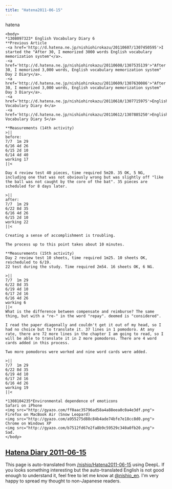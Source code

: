 ```yaml
---
title: "Hatena2011-06-15"
---
```


hatena

```
<body>
*1308097323* English Vocabulary Diary 6
**Previous Article
-<a href='http://d.hatena.ne.jp/nishiohirokazu/20110607/1307450595'>I started the "After 30, I memorized 3000 words English vocabulary memorization system"</a>.
-<a href='http://d.hatena.ne.jp/nishiohirokazu/20110608/1307535139'>"After 30, I memorized 3,000 words, English vocabulary memorization system" Day 2 Diary</a>.
-<a href='http://d.hatena.ne.jp/nishiohirokazu/20110609/1307630086'>"After 30, I memorized 3,000 words, English vocabulary memorization system" Day 3 Diary</a>.
-<a href='http://d.hatena.ne.jp/nishiohirokazu/20110610/1307715975'>English Vocabulary Diary 4</a>
-<a href='http://d.hatena.ne.jp/nishiohirokazu/20110612/1307885250'>English Vocabulary Diary 5</a>

**Measurements (14th activity)
>||
before:
7/7  1m 29
6/16 4d 26
6/15 2d 10
6/14 4d 40
working 17
||<

Day 4 review test 40 pieces, time required 5m20. 35 OK, 5 NG, including one that was not obviously wrong but was slightly off "like the ball was not caught by the core of the bat". 35 pieces are scheduled for 8 days later.

>||
after:
7/7  1m 29
6/22 8d 35
6/16 4d 26
6/15 2d 10
working 22
||<

Creating a sense of accomplishment is troubling.

The process up to this point takes about 10 minutes.

**Measurements (15th activity)
Day 2 review test 10 sheets, time required 1m25. 10 sheets OK, rescheduled to 6/19.
22 test during the study. Time required 2m54. 16 sheets OK, 6 NG.

>||
7/7  1m 29
6/22 8d 35
6/19 4d 10
6/17 2d 16
6/16 4d 26
working 6
||<
What is the difference between compensate and reimburse? The same thing, but with a "re-" in the word "repay". deemed is "considered".

I read the paper diagonally and couldn't get it out of my head, so I had no choice but to translate it. 37 lines in 1 pomodoro. At any rate, there are 72 more lines in the chapter I am going to read, so I will be able to translate it in 2 more pomodoros. There are 4 word cards added in this process.

Two more pomodoros were worked and nine word cards were added.

>||
7/7  1m 29
6/22 8d 35
6/19 4d 10
6/17 2d 16
6/16 4d 26
working 19
||<

*1308104235*Environmental dependence of emoticons
Safari on iPhone
<img src="http://gyazo.com/ff0aac35796ad58a4a88eea0c0a4e3df.png">
Firefox on MacBook Air (Snow Leopard)
<img src="http://gyazo.com/a955275d88c84b4ade74bfe7e18cc8d0.png">
Chrome on Windows XP
<img src="http://gyazo.com/b7512fd67e2fa8b9c59529c340a0fb20.png">
Sad.
</body>
```


[Hatena Diary 2011-06-15](https://nishiohirokazu.hatenadiary.org/archive/2011/06/15)
---
This page is auto-translated from [/nishio/Hatena2011-06-15](https://scrapbox.io/nishio/Hatena2011-06-15) using DeepL. If you looks something interesting but the auto-translated English is not good enough to understand it, feel free to let me know at [@nishio_en](https://twitter.com/nishio_en). I'm very happy to spread my thought to non-Japanese readers.
